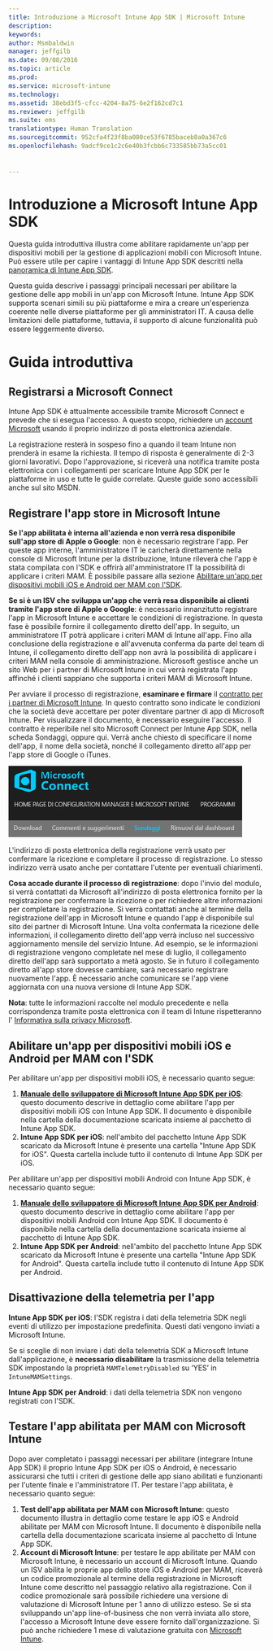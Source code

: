 ```yaml
---
title: Introduzione a Microsoft Intune App SDK | Microsoft Intune
description: 
keywords: 
author: Msmbaldwin
manager: jeffgilb
ms.date: 09/08/2016
ms.topic: article
ms.prod: 
ms.service: microsoft-intune
ms.technology: 
ms.assetid: 38ebd3f5-cfcc-4204-8a75-6e2f162cd7c1
ms.reviewer: jeffgilb
ms.suite: ems
translationtype: Human Translation
ms.sourcegitcommit: 952cfa4f23f8ba080ce53f6785baceb8a0a367c6
ms.openlocfilehash: 9adcf9ce1c2c6e40b3fcbb6c733585bb73a5cc01


---
```


# Introduzione a Microsoft Intune App SDK

Questa guida introduttiva illustra come abilitare rapidamente un'app per dispositivi mobili per la gestione di applicazioni mobili con Microsoft Intune. Può essere utile per capire i vantaggi di Intune App SDK descritti nella [panoramica di Intune App SDK](intune-app-sdk.md).

Questa guida descrive i passaggi principali necessari per abilitare la gestione delle app mobili in un'app con Microsoft Intune. Intune App SDK supporta scenari simili su più piattaforme e mira a creare un'esperienza coerente nelle diverse piattaforme per gli amministratori IT. A causa delle limitazioni delle piattaforme, tuttavia, il supporto di alcune funzionalità può essere leggermente diverso.

# Guida introduttiva

## Registrarsi a Microsoft Connect

Intune App SDK è attualmente accessibile tramite Microsoft Connect e prevede che si esegua l'accesso. A questo scopo, richiedere un [account Microsoft](https://connect.microsoft.com/ConfigurationManagervnext/InvitationUse.aspx?ProgramID=8967&InvitationID=8967-YJYJ-8G6X) usando il proprio indirizzo di posta elettronica aziendale.

La registrazione resterà in sospeso fino a quando il team Intune non prenderà in esame la richiesta. Il tempo di risposta è generalmente di 2-3 giorni lavorativi. Dopo l'approvazione, si riceverà una notifica tramite posta elettronica con i collegamenti per scaricare Intune App SDK per le piattaforme in uso e tutte le guide correlate. Queste guide sono accessibili anche sul sito MSDN.

## Registrare l'app store in Microsoft Intune

**Se l'app abilitata è interna all'azienda e non verrà resa disponibile sull'app store di Apple o Google**: non è necessario registrare l'app. Per queste app interne, l'amministratore IT le caricherà direttamente nella console di Microsoft Intune per la distribuzione, Intune rileverà che l'app è stata compilata con l'SDK e offrirà all'amministratore IT la possibilità di applicare i criteri MAM. È possibile passare alla sezione [Abilitare un'app per dispositivi mobili iOS e Android per MAM con l'SDK](#enable-your-ios-or-android-mobile-app-for-mam-with-the-sdk).

**Se si è un ISV che sviluppa un'app che verrà resa disponibile ai clienti tramite l'app store di Apple o Google**: è necessario innanzitutto registrare l'app in Microsoft Intune e accettare le condizioni di registrazione. In questa fase è possibile fornire il collegamento diretto dell'app. In seguito, un amministratore IT potrà applicare i criteri MAM di Intune all'app. Fino alla conclusione della registrazione e all'avvenuta conferma da parte del team di Intune, il collegamento diretto dell'app non avrà la possibilità di applicare i criteri MAM nella console di amministrazione. Microsoft gestisce anche un sito Web per i partner di Microsoft Intune in cui verrà registrata l'app affinché i clienti sappiano che supporta i criteri MAM di Microsoft Intune.

Per avviare il processo di registrazione, **esaminare e firmare** il [contratto per i partner di Microsoft Intune](https://connect.microsoft.com/ConfigurationManagervnext/Survey/Survey.aspx?SurveyID=17806). In questo contratto sono indicate le condizioni che la società deve accettare per poter diventare partner di app di Microsoft Intune. Per visualizzare il documento, è necessario eseguire l'accesso. Il contratto è reperibile nel sito Microsoft Connect per Intune App SDK, nella scheda Sondaggi, oppure qui. Verrà anche chiesto di specificare il nome dell'app, il nome della società, nonché il collegamento diretto all'app per l'app store di Google o iTunes.

![Microsoft Connect](../media/microsoft-connect.png)

L'indirizzo di posta elettronica della registrazione verrà usato per confermare la ricezione e completare il processo di registrazione. Lo stesso indirizzo verrà usato anche per contattare l'utente per eventuali chiarimenti.

**Cosa accade durante il processo di registrazione**: dopo l'invio del modulo, si verrà contattati da Microsoft all'indirizzo di posta elettronica fornito per la registrazione per confermare la ricezione o per richiedere altre informazioni per completare la registrazione. Si verrà contattati anche al termine della registrazione dell'app in Microsoft Intune e quando l'app è disponibile sul sito dei partner di Microsoft Intune. Una volta confermata la ricezione delle informazioni, il collegamento diretto dell'app verrà incluso nel successivo aggiornamento mensile del servizio Intune. Ad esempio, se le informazioni di registrazione vengono completate nel mese di luglio, il collegamento diretto dell'app sarà supportato a metà agosto. Se in futuro il collegamento diretto all'app store dovesse cambiare, sarà necessario registrare nuovamente l'app. È necessario anche comunicare se l'app viene aggiornata con una nuova versione di Intune App SDK.

**Nota**: tutte le informazioni raccolte nel modulo precedente e nella corrispondenza tramite posta elettronica con il team di Intune rispetteranno l' [Informativa sulla privacy Microsoft](https://www.microsoft.com/en-us/privacystatement/default.aspx).

## Abilitare un'app per dispositivi mobili iOS e Android per MAM con l'SDK

Per abilitare un'app per dispositivi mobili iOS, è necessario quanto segue:

1. **[Manuale dello sviluppatore di Microsoft Intune App SDK per iOS](intune-app-sdk-ios.md)**: questo documento descrive in dettaglio come abilitare l'app per dispositivi mobili iOS con Intune App SDK. Il documento è disponibile nella cartella della documentazione scaricata insieme al pacchetto di Intune App SDK.
2. **Intune App SDK per iOS**: nell'ambito del pacchetto Intune App SDK scaricato da Microsoft Intune è presente una cartella "Intune App SDK for iOS". Questa cartella include tutto il contenuto di Intune App SDK per iOS.

Per abilitare un'app per dispositivi mobili Android con Intune App SDK, è necessario quanto segue:

1. **[Manuale dello sviluppatore di Microsoft Intune App SDK per Android](intune-app-sdk-android.md)**: questo documento descrive in dettaglio come abilitare l'app per dispositivi mobili Android con Intune App SDK. Il documento è disponibile nella cartella della documentazione scaricata insieme al pacchetto di Intune App SDK.
2. **Intune App SDK per Android**: nell'ambito del pacchetto Intune App SDK scaricato da Microsoft Intune è presente una cartella "Intune App SDK for Android". Questa cartella include tutto il contenuto di Intune App SDK per Android.

## Disattivazione della telemetria per l'app

**Intune App SDK per iOS**: l'SDK registra i dati della telemetria SDK negli eventi di utilizzo per impostazione predefinita. Questi dati vengono inviati a Microsoft Intune.

Se si sceglie di non inviare i dati della telemetria SDK a Microsoft Intune dall'applicazione, è **necessario disabilitare** la trasmissione della telemetria SDK impostando la proprietà `MAMTelemetryDisabled` su ‘YES’ in `IntuneMAMSettings`.

**Intune App SDK per Android**: i dati della telemetria SDK non vengono registrati con l'SDK.

## Testare l'app abilitata per MAM con Microsoft Intune

Dopo aver completato i passaggi necessari per abilitare (integrare Intune App SDK) il proprio Intune App SDK per iOS o Android, è necessario assicurarsi che tutti i criteri di gestione delle app siano abilitati e funzionanti per l'utente finale e l'amministratore IT. Per testare l'app abilitata, è necessario quanto segue:

1. **Test dell'app abilitata per MAM con Microsoft Intune**: questo documento illustra in dettaglio come testare le app iOS e Android abilitate per MAM con Microsoft Intune. Il documento è disponibile nella cartella della documentazione scaricata insieme al pacchetto di Intune App SDK.
2. **Account di Microsoft Intune**: per testare le app abilitate per MAM con Microsoft Intune, è necessario un account di Microsoft Intune. Quando un ISV abilita le proprie app dello store iOS e Android per MAM, riceverà un codice promozionale al termine della registrazione in Microsoft Intune come descritto nel passaggio relativo alla registrazione. Con il codice promozionale sarà possibile richiedere una versione di valutazione di Microsoft Intune per 1 anno di utilizzo esteso. Se si sta sviluppando un'app line-of-business che non verrà inviata allo store, l'accesso a Microsoft Intune deve essere fornito dall'organizzazione. Si può anche richiedere 1 mese di valutazione gratuita con [Microsoft Intune](https://portal.office.com/Signup/Signup.aspx?OfferId=40BE278A-DFD1-470a-9EF7-9F2596EA7FF9&dl=INTUNE_A&ali=1#0).




<!--HONumber=Sep16_HO2-->


